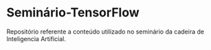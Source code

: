 # Seminário-TensorFlow
Repositório referente a conteúdo utilizado no seminário da cadeira de Inteligencia Artificial.
